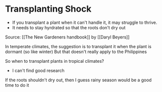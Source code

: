# Transplanting Shock

- If you transplant a plant when it can't handle it, it may struggle to thrive.
- It needs to stay hyrdrated so that the roots don't dry out

Source:
[[The New Gardeners handbook]]
by [[Daryl Beyers]]

In temperate climates, the suggestion is to transplant it when the plant is dormant 
(so like winter)
But that doesn't really apply to the Philippines

So when to transplant plants in tropical climates?
- I can't find good research

If the roots shouldn't dry out, then I guess rainy season would be a good time to do it









